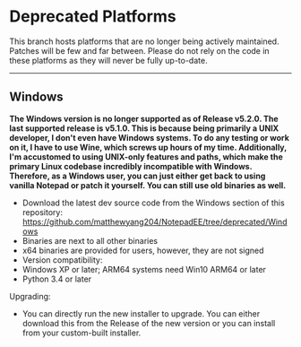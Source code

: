 # Deprecated Platforms
This branch hosts platforms that are no longer being actively maintained. Patches will be few and far between. Please do not rely on the code in these platforms as they will never be fully up-to-date.

-----
Windows
-----
**The Windows version is no longer supported as of Release v5.2.0. The last supported release is v5.1.0. This is because being primarily a UNIX developer, I don't even have Windows systems. To do any testing or work on it, I have to use Wine, which screws up hours of my time. Additionally, I'm accustomed to using UNIX-only features and paths, which make the primary Linux codebase incredibly incompatible with Windows. Therefore, as a Windows user, you can just either get back to using vanilla Notepad or patch it yourself. You can still use old binaries as well.**

- Download the latest dev source code from the Windows section of this repository: https://github.com/matthewyang204/NotepadEE/tree/deprecated/Windows
- Binaries are next to all other binaries
- x64 binaries are provided for users, however, they are not signed
- Version compatibility:
- Windows XP or later; ARM64 systems need Win10 ARM64 or later
- Python 3.4 or later

Upgrading:
- You can directly run the new installer to upgrade. You can either download this from the Release of the new version or you can install from your custom-built installer.
